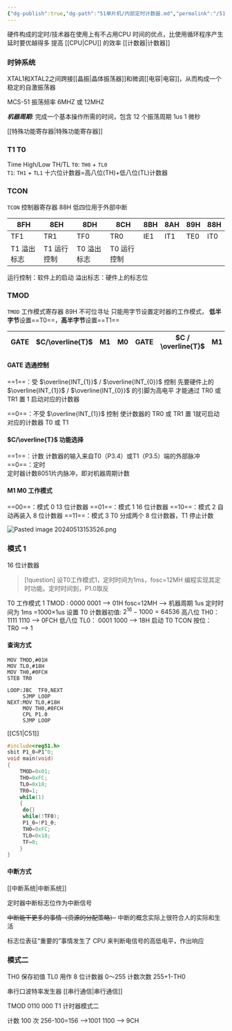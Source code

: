 ```yaml
---
{"dg-publish":true,"dg-path":"51单片机/内部定时计数器.md","permalink":"/51单片机/内部定时计数器/","dgPassFrontmatter":true,"noteIcon":"","created":"2024-04-18T20:19:23.869+08:00","updated":"2024-05-13T16:49:40.530+08:00"}
---
```


硬件构成的定时/技术器在使用上有不占用CPU 时间的优点，比使用循环程序产生延时要优越得多
提高 [[CPU\|CPU]] 的效率
[[计数器\|计数器]]
### 时钟系统

XTAL1和XTAL2之间跨接[[晶振\|晶体振荡器]]和微调[[电容\|电容]]，从而构成一个稳定的自激振荡器

MCS-51 振荡频率 6MHZ 或 12MHZ  

***机器周期:***
完成一个基本操作所需的时间，包含 12 个振荡周期
1us  1 微秒


[[特殊功能寄存器\|特殊功能寄存器]]
### T1  T0
Time High/Low   TH/TL
`T0`:  `TH0`  +  `TL0`            
`T1`:  `TH1`  +  `TL1` 
十六位计数器=高八位(TH)+低八位(TL)计数器

### TCON
`TCON`    控制器寄存器  88H
低四位用于外部中断

| 8FH     | 8EH     | 8DH     | 8CH     | 8BH | 8AH | 89H | 88H |
| ------- | ------- | ------- | ------- | --- | --- | --- | --- |
| TF1     | TR1     | TF0     | TR0     | IE1 | IT1 | TE0 | IT0 |
| T1 溢出标志 | T1 运行控制 | T0 溢出标志 | T0 运行控制 |     |     |     |     |

运行控制：软件上的启动
溢出标志：硬件上的标志位

### TMOD

`TMOD`   工作模式寄存器   89H
不可位寻址
只能用字节设置定时器的工作模式，
**低半字节**设置==T0==，**高半字节**设置==T1==

| GATE | $C/\overline{T}$ | M1  | M0  | GATE | $C  /  \overline{T}$ | M1  | M0  |
| ---- | ---------------- | --- | --- | ---- | -------------------- | --- | --- |

#### GATE    选通控制
==1==：受 $\overline{INT_{1}}$  /  $\overline{INT_{0}}$ 控制
先要硬件上的 $\overline{INT_{1}}$  /  $\overline{INT_{0}}$ 的引脚为高电平
才能通过 TR0 或 TR1 置 1 启动对应的计数器

==0==：不受 $\overline{INT_{1}}$ 控制
使计数器的 TR0 或 TR1 置 1就可启动对应的计数器 T0 或 T1

####  $C/\overline{T}$      功能选择
==1==：计数
计数器的输入来自T0（P3.4）或T1（P3.5）端的外部脉冲
==0==：定时  
定时器计数8051片内脉冲，即对机器周期计数

#### M1 M0  工作模式
==00==：模式 0   13 位计数器
==01==：模式 1    16 位计数器
==10==：模式 2    自动再装入 8 位计数器
==11==：模式 3    T0 分成两个 8 位计数器，T1 停止计数


![Pasted image 20240513153526.png](/img/user/%E5%8A%9F%E8%83%BD%E6%80%A7%E6%96%87%E4%BB%B6%E5%A4%B9/%E8%BD%BD%E5%85%A5%E7%9A%84%E5%AA%92%E4%BD%93%E8%B5%84%E6%BA%90/Pasted%20image%2020240513153526.png)


### 模式 1
16 位计数器
>[!question] 
设T0工作模式1，定时时间为1ms，fosc=12MH
编程实现其定时功能。定时时间到，P1.0取反

T0 工作模式 1 
	TMOD : 0000 0001 --> 01H
fosc=12MH -->  机器周期 1us
定时时间为 1ms  =1000×1us
设置 T0 计数器初值:  $2^{16}-1000=64536$
	高八位 TH0：
	1111 1110    -->  0FCH
	低八位 TL0：
	0001 1000  --> 18H
启动 T0
	TCON   按位： TR0 -->  1
	
#### 查询方式

```Assembly
MOV TMOD,#01H
MOV TL0,#18H
MOV TH0,#0FCH  
STEB TR0

LOOP:JBC  TF0,NEXT  
	 SJMP LOOP  
NEXT:MOV TL0,#18H
	 MOV TH0,#0FCH 
	 CPL P1.0
	 SJMP LOOP  
```

[[C51\|C51]]
```C
#include<reg51.h>
sbit P1_0=P1^0;
void main(void)
{
	TMOD=0x01;
	TH0=0xFC;
	TL0=0x18;
	TR0=1;
	while(1)
	{
	 do{}
	 while(!TF0);
	 P1_0=!P1_0;
	 TH0=0xFC;
	 TL0=0x18;
	 TF=0; 
	}
}
```

#### 中断方式
[[中断系统\|中断系统]]



定时器中断标志位作为中断信号

~~中断能干更多的事情（资源的分配策略）~~
中断的概念实际上很符合人的实际和生活

标志位表征“重要的”事情发生了
CPU 来判断电信号的高低电平，作出响应



### 模式二

TH0 保存初值
TL0 用作 8 位计数器   0～255
计数次数 255+1-TH0

串行口波特率发生器  [[串行通信\|串行通信]]


TMOD
0110 000  T1 计时器模式二

计数 100 次
256-100=156  -->1001 1100  -->   9CH  
